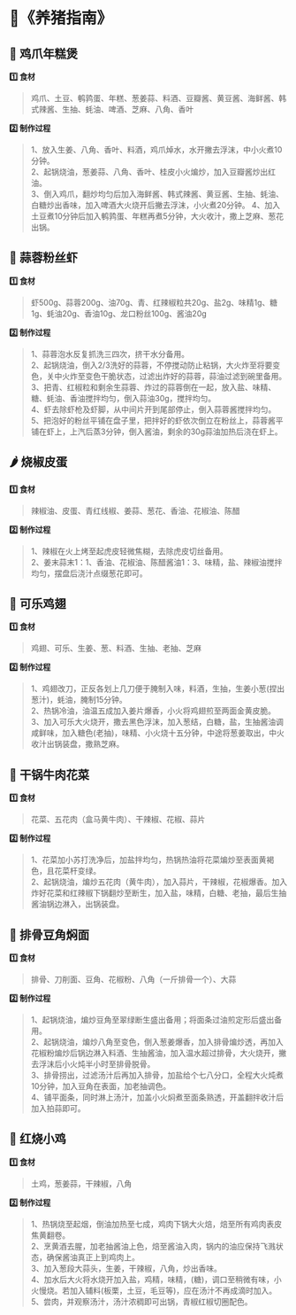 # 📒《养猪指南》

## 🐔 鸡爪年糕煲 
**1️⃣ 食材**
> 鸡爪、土豆、鹌鹑蛋、年糕、葱姜蒜、料酒、豆瓣酱、黄豆酱、海鲜酱、韩式辣酱、生抽、蚝油、啤酒、芝麻、八角、香叶

**2️⃣ 制作过程**
>1、放入生姜、八角、香叶、料酒，鸡爪焯水，水开撇去浮沫，中小火煮10分钟。              
>2、起锅烧油，葱姜蒜、八角、香叶、桂皮小火煸炒，加入豆瓣酱炒出红油。             
>3、倒入鸡爪，翻炒均匀后加入海鲜酱、韩式辣酱、黄豆酱、生抽、蚝油、白糖炒出香味，加入啤酒大火烧开后撇去浮沫，小火煮20分钟。
>4、加入土豆煮10分钟后加入鹌鹑蛋、年糕再煮5分钟，大火收汁，撒上芝麻、葱花出锅。


## 🦐 蒜蓉粉丝虾 
**1️⃣ 食材**
> 虾500g、蒜蓉200g、油70g、青、红辣椒粒共20g、盐2g、味精1g、糖1g、蚝油20g、香油10g、龙口粉丝100g、酱油20g

**2️⃣ 制作过程**
>1、蒜蓉泡水反复抓洗三四次，挤干水分备用。           
>2、起锅烧油，倒入2/3洗好的蒜蓉，不停搅动防止粘锅，大火炸至将要变色，关中火炸至变色干脆状态，过滤出炸好的蒜蓉，蒜油过滤到碗里备用。                     
>3、把青、红椒粒和剩余生蒜蓉、炸过的蒜蓉倒在一起，放入盐、味精、糖、蚝油、香油搅拌均匀，倒入蒜油30g，搅拌均匀。                
>4、虾去除虾枪及虾脚，从中间片开到尾部停止，倒入蒜蓉酱搅拌均匀。             
>5、把泡好的粉丝平铺在盘子里，把拌好的虾依次倒立在粉丝上，蒜蓉酱平铺在虾上，上汽后蒸3分钟，倒入酱油，剩余的30g蒜油加热后浇在虾上。

## 🌶️ 烧椒皮蛋
**1️⃣ 食材**
> 辣椒油、皮蛋、青红线椒、姜蒜、葱花、香油、花椒油、陈醋

**2️⃣ 制作过程**
> 1、辣椒在火上烤至起虎皮轻微焦糊，去除虎皮切丝备用。               
> 2、姜末蒜末1：1、香油、花椒油、陈醋酱油1：3、味精，盐、辣椒油搅拌均匀，摆盘后浇汁点缀葱花即可。

## 🐔 可乐鸡翅
**1️⃣ 食材**
> 鸡翅、可乐、生姜、葱、料酒、生抽、老抽、芝麻

**2️⃣ 制作过程**
> 1、鸡翅改刀，正反各划上几刀便于腌制入味，料酒，生抽，生姜小葱(捏出葱汁)，蚝油，腌制15分钟。              
> 2、热锅冷油，油温五成加入姜片爆香，小火将鸡翅煎至两面金黄皮脆。         
> 3、加入可乐大火烧开，撒去黑色浮沫，加入葱结，白糖，盐，生抽酱油调咸鲜味，加入糖色(老抽)，味精、小火烧十五分钟，中途将葱姜取出，中火收汁出锅装盘，撒熟芝麻。

## 🥦 干锅牛肉花菜
**1️⃣ 食材**
> 花菜、五花肉（盒马黄牛肉）、干辣椒、花椒、蒜片

**2️⃣ 制作过程**
> 1、花菜加小苏打洗净后，加盐拌均匀，热锅热油将花菜煸炒至表面黄褐色，且花菜杆变绿。       
> 2、起锅烧油，煸炒五花肉（黄牛肉），加入蒜片，干辣椒，花椒爆香。加入炸好花菜和红辣椒下锅翻炒至断生，加入盐，味精，白糖、老抽，最后生抽酱油锅边淋入，出锅装盘。


## 🍖 排骨豆角焖面
**1️⃣ 食材**
> 排骨、刀削面、豆角、花椒粉、八角（一斤排骨一个）、大蒜

**2️⃣ 制作过程**
> 1、起锅烧油，煸炒豆角至翠绿断生盛出备用；将面条过油煎定形后盛出备用。             
> 2、起锅烧油，煸炒八角至变色，倒入葱姜爆香，加入排骨煸炒透，再加入花椒粉煸炒后锅边淋入料酒、生抽酱油，加入温水超过排骨，大火烧开，撇去浮沫后小火炖半小时至排骨脱骨。               
> 3、排骨捞出，过滤汤汁后再加入排骨，加盐给个七八分口，全程大火炖煮10分钟，加入豆角在表面，加老抽调色。                 
> 4、铺平面条，同时淋上汤汁，加盖小火焖煮至面条熟透，开盖翻拌收汁后加入拍蒜即可。

## 🐓 红烧小鸡
**1️⃣ 食材**
> 土鸡，葱姜蒜，干辣椒，八角

**2️⃣ 制作过程**
> 1、热锅烧至起烟，倒油加热至七成，鸡肉下锅大火焙，焙至所有鸡肉表皮焦黄翻卷。             
> 2、烹黄酒去腥，加老抽酱油上色，焙至酱油入肉，锅内的油应保持飞溅状态，确保酱油真正上到鸡肉上。                  
> 3、加入葱段大蒜头，生姜，干辣椒，八角，炒出香味。            
> 4、加水后大火将水烧开加入盐，鸡精，味精，(糖)，调口至稍微有味，小火慢烧。若加入辅料(板栗，土豆，毛豆等)，应在汤汁不再成滴时加入。                
> 5、尝肉，并观察汤汁，汤汁浓稠即可出锅，青椒红椒切圈配色。

